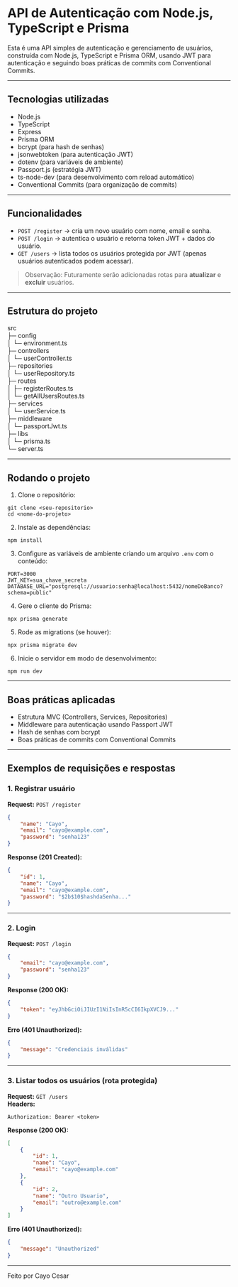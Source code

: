 # API de Autenticação com Node.js, TypeScript e Prisma

Esta é uma API simples de autenticação e gerenciamento de usuários, construída com Node.js, TypeScript e Prisma ORM, usando JWT para autenticação e seguindo boas práticas de commits com Conventional Commits.

---

## Tecnologias utilizadas

-   Node.js
-   TypeScript
-   Express
-   Prisma ORM
-   bcrypt (para hash de senhas)
-   jsonwebtoken (para autenticação JWT)
-   dotenv (para variáveis de ambiente)
-   Passport.js (estratégia JWT)
-   ts-node-dev (para desenvolvimento com reload automático)
-   Conventional Commits (para organização de commits)

---

## Funcionalidades

-   `POST /register` → cria um novo usuário com nome, email e senha.
-   `POST /login` → autentica o usuário e retorna token JWT + dados do usuário.
-   `GET /users` → lista todos os usuários protegida por JWT (apenas usuários autenticados podem acessar).

> Observação: Futuramente serão adicionadas rotas para **atualizar** e **excluir** usuários.

---

## Estrutura do projeto

src  
├─ config  
│ └─ environment.ts  
├─ controllers  
│ └─ userController.ts  
├─ repositories  
│ └─ userRepository.ts  
├─ routes  
│ ├─ registerRoutes.ts  
│ └─ getAllUsersRoutes.ts  
├─ services  
│ └─ userService.ts  
├─ middleware  
│ └─ passportJwt.ts  
├─ libs  
│ └─ prisma.ts  
└─ server.ts

---

## Rodando o projeto

1. Clone o repositório:

```
git clone <seu-repositorio>
cd <nome-do-projeto>
```

2. Instale as dependências:

```
npm install
```

3. Configure as variáveis de ambiente criando um arquivo `.env` com o conteúdo:

```
PORT=3000
JWT_KEY=sua_chave_secreta
DATABASE_URL="postgresql://usuario:senha@localhost:5432/nomeDoBanco?schema=public"
```

4. Gere o cliente do Prisma:

```
npx prisma generate
```

5. Rode as migrations (se houver):

```
npx prisma migrate dev
```

6. Inicie o servidor em modo de desenvolvimento:

```
npm run dev
```

---

## Boas práticas aplicadas

-   Estrutura MVC (Controllers, Services, Repositories)
-   Middleware para autenticação usando Passport JWT
-   Hash de senhas com bcrypt
-   Boas práticas de commits com Conventional Commits

---

## Exemplos de requisições e respostas

### 1. Registrar usuário

**Request:** `POST /register`

```json
{
    "name": "Cayo",
    "email": "cayo@example.com",
    "password": "senha123"
}
```

**Response (201 Created):**

```json
{
    "id": 1,
    "name": "Cayo",
    "email": "cayo@example.com",
    "password": "$2b$10$hashdaSenha..."
}
```

---

### 2. Login

**Request:** `POST /login`

```json
{
    "email": "cayo@example.com",
    "password": "senha123"
}
```

**Response (200 OK):**

```json
{
    "token": "eyJhbGciOiJIUzI1NiIsInR5cCI6IkpXVCJ9..."
}
```

**Erro (401 Unauthorized):**

```json
{
    "message": "Credenciais inválidas"
}
```

---

### 3. Listar todos os usuários (rota protegida)

**Request:** `GET /users`  
**Headers:**

```
Authorization: Bearer <token>
```

**Response (200 OK):**

```json
[
    {
        "id": 1,
        "name": "Cayo",
        "email": "cayo@example.com"
    },
    {
        "id": 2,
        "name": "Outro Usuario",
        "email": "outro@example.com"
    }
]
```

**Erro (401 Unauthorized):**

```json
{
    "message": "Unauthorized"
}
```

---

Feito por Cayo Cesar
